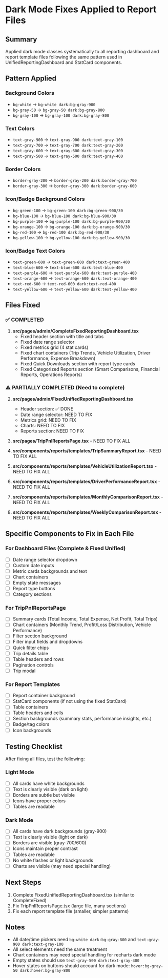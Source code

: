 # Dark Mode Fixes Applied to Report Files

## Summary
Applied dark mode classes systematically to all reporting dashboard and report template files following the same pattern used in UnifiedReportingDashboard and StatCard components.

## Pattern Applied

### Background Colors
- `bg-white` → `bg-white dark:bg-gray-900`
- `bg-gray-50` → `bg-gray-50 dark:bg-gray-800`
- `bg-gray-100` → `bg-gray-100 dark:bg-gray-800`

### Text Colors
- `text-gray-900` → `text-gray-900 dark:text-gray-100`
- `text-gray-700` → `text-gray-700 dark:text-gray-200`
- `text-gray-600` → `text-gray-600 dark:text-gray-300`
- `text-gray-500` → `text-gray-500 dark:text-gray-400`

### Border Colors
- `border-gray-200` → `border-gray-200 dark:border-gray-700`
- `border-gray-300` → `border-gray-300 dark:border-gray-600`

### Icon/Badge Background Colors
- `bg-green-100` → `bg-green-100 dark:bg-green-900/30`
- `bg-blue-100` → `bg-blue-100 dark:bg-blue-900/30`
- `bg-purple-100` → `bg-purple-100 dark:bg-purple-900/30`
- `bg-orange-100` → `bg-orange-100 dark:bg-orange-900/30`
- `bg-red-100` → `bg-red-100 dark:bg-red-900/30`
- `bg-yellow-100` → `bg-yellow-100 dark:bg-yellow-900/30`

### Icon/Badge Text Colors
- `text-green-600` → `text-green-600 dark:text-green-400`
- `text-blue-600` → `text-blue-600 dark:text-blue-400`
- `text-purple-600` → `text-purple-600 dark:text-purple-400`
- `text-orange-600` → `text-orange-600 dark:text-orange-400`
- `text-red-600` → `text-red-600 dark:text-red-400`
- `text-yellow-600` → `text-yellow-600 dark:text-yellow-400`

## Files Fixed

### ✅ COMPLETED
1. **src/pages/admin/CompleteFixedReportingDashboard.tsx**
   - Fixed header section with title and tabs
   - Fixed date range selector
   - Fixed metrics grid (4 stat cards)
   - Fixed chart containers (Trip Trends, Vehicle Utilization, Driver Performance, Expense Breakdown)
   - Fixed Quick Downloads section with report type cards
   - Fixed Categorized Reports section (Smart Comparisons, Financial Reports, Operations Reports)

### ⚠️ PARTIALLY COMPLETED (Need to complete)
2. **src/pages/admin/FixedUnifiedReportingDashboard.tsx**
   - Header section: ✅ DONE
   - Date range selector: NEED TO FIX
   - Metrics grid: NEED TO FIX
   - Charts: NEED TO FIX
   - Reports section: NEED TO FIX

3. **src/pages/TripPnlReportsPage.tsx** - NEED TO FIX ALL

4. **src/components/reports/templates/TripSummaryReport.tsx** - NEED TO FIX ALL

5. **src/components/reports/templates/VehicleUtilizationReport.tsx** - NEED TO FIX ALL

6. **src/components/reports/templates/DriverPerformanceReport.tsx** - NEED TO FIX ALL

7. **src/components/reports/templates/MonthlyComparisonReport.tsx** - NEED TO FIX ALL

8. **src/components/reports/templates/WeeklyComparisonReport.tsx** - NEED TO FIX ALL

## Specific Components to Fix in Each File

### For Dashboard Files (Complete & Fixed Unified)
- [ ] Date range selector dropdown
- [ ] Custom date inputs
- [ ] Metric cards backgrounds and text
- [ ] Chart containers
- [ ] Empty state messages
- [ ] Report type buttons
- [ ] Category sections

### For TripPnlReportsPage
- [ ] Summary cards (Total Income, Total Expense, Net Profit, Total Trips)
- [ ] Chart containers (Monthly Trend, Profit/Loss Distribution, Vehicle Performance)
- [ ] Filter section background
- [ ] Filter input fields and dropdowns
- [ ] Quick filter chips
- [ ] Trip details table
- [ ] Table headers and rows
- [ ] Pagination controls
- [ ] Trip modal

### For Report Templates
- [ ] Report container background
- [ ] StatCard components (if not using the fixed StatCard)
- [ ] Table containers
- [ ] Table headers and cells
- [ ] Section backgrounds (summary stats, performance insights, etc.)
- [ ] Badge/tag colors
- [ ] Icon backgrounds

## Testing Checklist
After fixing all files, test the following:

### Light Mode
- [ ] All cards have white backgrounds
- [ ] Text is clearly visible (dark on light)
- [ ] Borders are subtle but visible
- [ ] Icons have proper colors
- [ ] Tables are readable

### Dark Mode
- [ ] All cards have dark backgrounds (gray-900)
- [ ] Text is clearly visible (light on dark)
- [ ] Borders are visible (gray-700/600)
- [ ] Icons maintain proper contrast
- [ ] Tables are readable
- [ ] No white flashes or light backgrounds
- [ ] Charts are visible (may need special handling)

## Next Steps
1. Complete FixedUnifiedReportingDashboard.tsx (similar to CompleteFixed)
2. Fix TripPnlReportsPage.tsx (large file, many sections)
3. Fix each report template file (smaller, simpler patterns)

## Notes
- All date/time pickers need `bg-white dark:bg-gray-800` and `text-gray-900 dark:text-gray-100`
- All select elements need the same treatment
- Chart containers may need special handling for recharts dark mode
- Empty states should use `text-gray-500 dark:text-gray-400`
- Hover states on buttons should account for dark mode: `hover:bg-gray-50 dark:hover:bg-gray-800`
